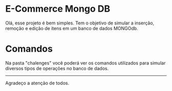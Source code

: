 # E-Commerce Mongo DB

Olá, esse projeto é bem simples. Tem o objetivo de simular a inserção, remoção e edição de itens em um banco de dados MONGOdb.

# Comandos

Na pasta "chalenges" você poderá ver os comandos utilizados para simular diversos tipos de operações no banco de dados.

-------------------

Agradeço a atenção de todos.
